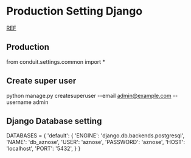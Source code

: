 # Production Setting Django

[REF](https://thinkster.io/tutorials/configuring-django-settings-for-production)

## Production

from conduit.settings.common import \*

## Create super user

python manage.py createsuperuser --email admin@example.com --username admin

## Django Database setting

DATABASES = {
'default': {
'ENGINE': 'django.db.backends.postgresql',
'NAME': 'db_aznose',
'USER': 'aznose',
'PASSWORD': 'aznose',
'HOST': 'localhost',
'PORT': '5432',
}
}
